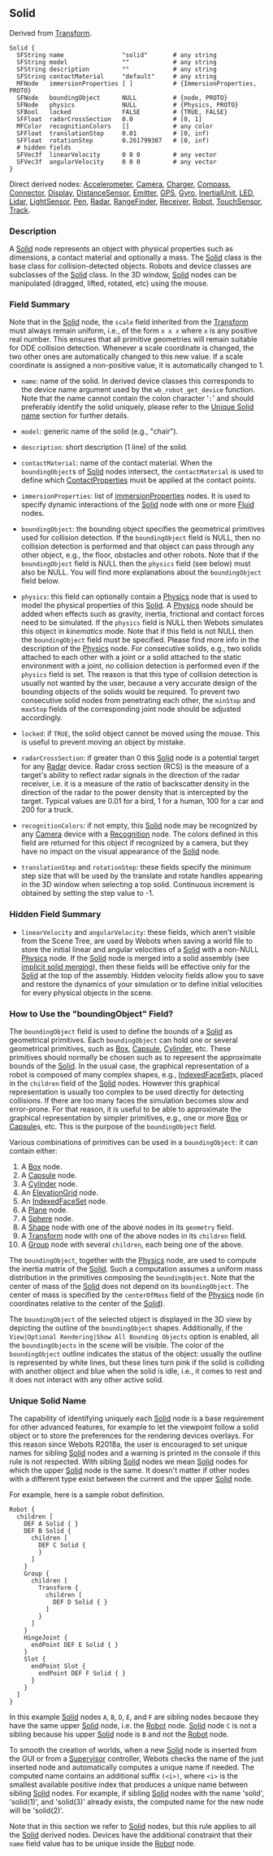 ## Solid

Derived from [Transform](transform.md).

```
Solid {
  SFString name                "solid"       # any string
  SFString model               ""            # any string
  SFString description         ""            # any string
  SFString contactMaterial     "default"     # any string
  MFNode   immersionProperties [ ]           # {ImmersionProperties, PROTO}
  SFNode   boundingObject      NULL          # {node, PROTO}
  SFNode   physics             NULL          # {Physics, PROTO}
  SFBool   locked              FALSE         # {TRUE, FALSE}
  SFFloat  radarCrossSection   0.0           # [0, 1]
  MFColor  recognitionColors   []            # any color
  SFFloat  translationStep     0.01          # [0, inf)
  SFFloat  rotationStep        0.261799387   # [0, inf)
  # hidden fields
  SFVec3f  linearVelocity      0 0 0         # any vector
  SFVec3f  angularVelocity     0 0 0         # any vector
}
```

Direct derived nodes: [Accelerometer](accelerometer.md), [Camera](camera.md), [Charger](charger.md), [Compass](compass.md), [Connector](connector.md), [Display](display.md), [DistanceSensor](distancesensor.md), [Emitter](emitter.md), [GPS](gps.md), [Gyro](gyro.md), [InertialUnit](inertialunit.md), [LED](led.md), [Lidar](lidar.md), [LightSensor](lightsensor.md), [Pen](pen.md), [Radar](radar.md), [RangeFinder](rangefinder.md), [Receiver](receiver.md), [Robot](robot.md), [TouchSensor](touchsensor.md), [Track](track.md).

### Description

A [Solid](#solid) node represents an object with physical properties such as dimensions, a contact material and optionally a mass.
The [Solid](#solid) class is the base class for collision-detected objects.
Robots and device classes are subclasses of the [Solid](#solid) class.
In the 3D window, [Solid](#solid) nodes can be manipulated (dragged, lifted, rotated, etc) using the mouse.

### Field Summary

Note that in the [Solid](#solid) node, the `scale` field inherited from the [Transform](transform.md) must always remain uniform, i.e., of the form `x x x` where `x` is any positive real number.
This ensures that all primitive geometries will remain suitable for ODE collision detection.
Whenever a scale coordinate is changed, the two other ones are automatically changed to this new value.
If a scale coordinate is assigned a non-positive value, it is automatically changed to 1.

- `name`: name of the solid.
In derived device classes this corresponds to the device name argument used by the `wb_robot_get_device` function.
Note that the name cannot contain the colon character '`:`' and should preferably identify the solid uniquely, please refer to the [Unique Solid name](#unique-solid-name) section for further details.

- `model`: generic name of the solid (e.g., "chair").

- `description`: short description (1 line) of the solid.

- `contactMaterial`: name of the contact material.
When the `boundingObject`s of [Solid](#solid) nodes intersect, the `contactMaterial` is used to define which [ContactProperties](contactproperties.md) must be applied at the contact points.

- `immersionProperties`: list of [ immersionProperties](immersionproperties.md) nodes.
It is used to specify dynamic interactions of the [Solid](#solid) node with one or more [Fluid](fluid.md) nodes.

- `boundingObject`: the bounding object specifies the geometrical primitives used for collision detection.
If the `boundingObject` field is NULL, then no collision detection is performed and that object can pass through any other object, e.g., the floor, obstacles and other robots.
Note that if the `boundingObject` field is NULL then the `physics` field (see below) must also be NULL.
You will find more explanations about the `boundingObject` field below.

- `physics`: this field can optionally contain a [Physics](physics.md) node that is used to model the physical properties of this [Solid](#solid).
A [Physics](physics.md) node should be added when effects such as gravity, inertia, frictional and contact forces need to be simulated.
If the `physics` field is NULL then Webots simulates this object in *kinematics* mode.
Note that if this field is not NULL then the `boundingObject` field must be specified.
Please find more info in the description of the [Physics](physics.md) node.
For consecutive solids, e.g., two solids attached to each other with a joint or a solid attached to the static environment with a joint, no collision detection is performed even if the `physics` field is set.
The reason is that this type of collision detection is usually not wanted by the user, because a very accurate design of the bounding objects of the solids would be required.
To prevent two consecutive solid nodes from penetrating each other, the `minStop` and `maxStop` fields of the corresponding joint node should be adjusted accordingly.

- `locked`: if `TRUE`, the solid object cannot be moved using the mouse.
This is useful to prevent moving an object by mistake.

- `radarCrossSection`: if greater than 0 this [Solid](#solid) node is a potential target for any [Radar](radar.md) device.
Radar cross section (RCS) is the measure of a target's ability to reflect radar signals in the direction of the radar receiver, i.e. it is a measure of the ratio of backscatter density in the direction of the radar to the power density that is intercepted by the target.
Typical values are 0.01 for a bird, 1 for a human, 100 for a car and 200 for a truck.

- `recognitionColors`: if not empty, this [Solid](#solid) node may be recognized by any [Camera](camera.md) device with a [Recognition](recognition.md) node.
The colors defined in this field are returned for this object if recognized by a camera, but they have no impact on the visual appearance of the [Solid](#solid) node.

- `translationStep` and `rotationStep`: these fields specify the minimum step size that will be used by the translate and rotate handles appearing in the 3D window when selecting a top solid.
Continuous increment is obtained by setting the step value to -1.

### Hidden Field Summary

- `linearVelocity` and `angularVelocity`: these fields, which aren't visible from the Scene Tree, are used by Webots when saving a world file to store the initial linear and angular velocities of a [Solid](#solid) with a non-NULL [Physics](physics.md) node.
If the [Solid](#solid) node is merged into a solid assembly (see [implicit solid merging](physics.md#implicit-solid-merging-and-joints)), then these fields will be effective only for the [Solid](#solid) at the top of the assembly.
Hidden velocity fields allow you to save and restore the dynamics of your simulation or to define initial velocities for every physical objects in the scene.

### How to Use the "boundingObject" Field?

The `boundingObject` field is used to define the bounds of a [Solid](#solid) as geometrical primitives.
Each `boundingObject` can hold one or several geometrical primitives, such as [Box](box.md), [Capsule](capsule.md), [Cylinder](cylinder.md), etc.
These primitives should normally be chosen such as to represent the approximate bounds of the [Solid](#solid).
In the usual case, the graphical representation of a robot is composed of many complex shapes, e.g., [IndexedFaceSet](indexedfaceset.md)s, placed in the `children` field of the [Solid](#solid) nodes.
However this graphical representation is usually too complex to be used directly for detecting collisions.
If there are too many faces the simulation becomes slow and error-prone.
For that reason, it is useful to be able to approximate the graphical representation by simpler primitives, e.g., one or more [Box](box.md) or [Capsule](capsule.md)s, etc.
This is the purpose of the `boundingObject` field.

Various combinations of primitives can be used in a `boundingObject`: it can contain either:

1. A [Box](box.md) node.
2. A [Capsule](capsule.md) node.
3. A [Cylinder](cylinder.md) node.
4. An [ElevationGrid](elevationgrid.md) node.
5. An [IndexedFaceSet](indexedfaceset.md) node.
6. A [Plane](plane.md) node.
7. A [Sphere](sphere.md) node.
8. A [Shape](shape.md) node with one of the above nodes in its `geometry` field.
9. A [Transform](transform.md) node with one of the above nodes in its `children` field.
10. A [Group](group.md) node with several `children`, each being one of the above.

The `boundingObject`, together with the [Physics](physics.md) node, are used to compute the inertia matrix of the [Solid](#solid).
Such a computation assumes a uniform mass distribution in the primitives composing the `boundingObject`.
Note that the center of mass of the [Solid](#solid) does not depend on its `boundingObject`.
The center of mass is specified by the `centerOfMass` field of the [Physics](physics.md) node (in coordinates relative to the center of the [Solid](#solid)).

The `boundingObject` of the selected object is displayed in the 3D view by depicting the outline of the `boundingObject` shapes.
Additionally, if the `View|Optional Rendering|Show All Bounding Objects` option is enabled, all the `boundingObjects` in the scene will be visible.
The color of the `boundingObject` outline indicates the status of the object: usually the outline is represented by white lines, but these lines turn pink if the solid is colliding with another object and blue when the solid is idle, i.e., it comes to rest and it does not interact with any other active solid.

### Unique Solid Name

The capability of identifying uniquely each [Solid](#solid) node is a base requirement for other advanced features, for example to let the viewpoint follow a solid object or to store the preferences for the rendering devices overlays.
For this reason since Webots R2018a, the user is encouraged to set unique names for sibling [Solid](#solid) nodes and a warning is printed in the console if this rule is not respected.
With sibling [Solid](#solid) nodes we mean [Solid](#solid) nodes for which the upper [Solid](#solid) node is the same.
It doesn't matter if other nodes with a different type exist between the current and the upper [Solid](#solid) node.

For example, here is a sample robot definition.
```
Robot {
  children [
    DEF A Solid { }
    DEF B Solid {
      children [
        DEF C Solid {
        }
      ]
    }
    Group {
      children [
        Transform {
          children [
            DEF D Solid { }
          ]
        }
      ]
    }
    HingeJoint {
      endPoint DEF E Solid { }
    }
    Slot {
      endPoint Slot {
        endPoint DEF F Solid { }
      }
    }
  ]
}
```

In this example [Solid](#solid) nodes `A`, `B`, `D`, `E`, and `F` are sibling nodes because they have the same upper [Solid](#solid) node, i.e. the [Robot](robot.md) node.
[Solid](#solid) node `C` is not a sibling because his upper [Solid](#solid) node is `B` and not the [Robot](robot.md) node.

To smooth the creation of worlds, when a new [Solid](#solid) node is inserted from the GUI or from a [Supervisor](robot.md) controller, Webots checks the name of the just inserted node and automatically computes a unique name if needed.
The computed name contains an additional suffix `(<i>)`, where `<i>` is the smallest available positive index that produces a unique name between sibling [Solid](#solid) nodes.
For example, if sibling [Solid](#solid) nodes with the name 'solid', 'solid(1)', and 'solid(3)' already exists, the computed name for the new node will be 'solid(2)'.

Note that in this section we refer to [Solid](#solid) nodes, but this rule applies to all the [Solid](#solid) derived nodes.
Devices have the additional constraint that their `name` field value has to be unique inside the [Robot](robot.md) node.
